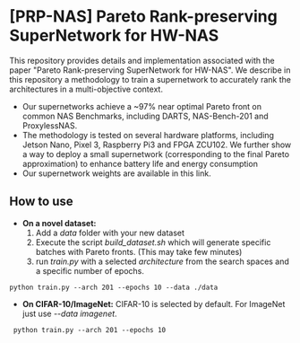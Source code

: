 # [PRP-NAS] Pareto Rank-preserving SuperNetwork for HW-NAS
This repository provides details and implementation associated with the paper "Pareto Rank-preserving SuperNetwork for HW-NAS". 
We describe in this repository a methodology to train a supernetwork to accurately rank the architectures in a multi-objective context. 

* Our supernetworks achieve a ~97% near optimal Pareto front on common NAS Benchmarks, including DARTS, NAS-Bench-201 and ProxylessNAS.
* The methodology is tested on several hardware platforms, including Jetson Nano, Pixel 3, Raspberry Pi3 and FPGA ZCU102. We further show a way to deploy a small supernetwork (corresponding to the final Pareto approximation) to enhance battery life and energy consumption 
* Our supernetwork weights are available in this link. 

## How to use

* **On a novel dataset:**
    1. Add a *data* folder with your new dataset 
    2. Execute the script *build_dataset.sh* which will generate specific batches with Pareto fronts. (This may take few minutes)
    3. run *train.py* with a selected *architecture* from the search spaces and a specific number of epochs. 

``` python train.py --arch 201 --epochs 10 --data ./data ```

* **On CIFAR-10/ImageNet:** 
CIFAR-10 is selected by default. For ImageNet just use *--data imagenet*. 

``` python train.py --arch 201 --epochs 10```
